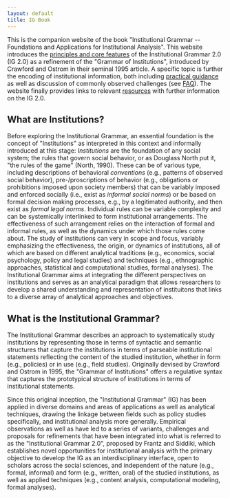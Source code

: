 ```yaml
---
layout: default
title: IG Book
---
```


This is the companion website of the book "Institutional Grammar -- Foundations and Applications for Institutional Analysis". This website introduces the [principles and core features](features.md) of the Institutional Grammar 2.0 (IG 2.0) as a refinement of the "Grammar of Institutions", introduced by Crawford and Ostrom in their seminal 1995 article. A specific topic is further the encoding of institutional information, both including [practical guidance](coding.md) as well as discussion of commonly observed challenges (see [FAQ](faq.md)). The website finally provides links to relevant [resources](resources.md) with further information on the IG 2.0.

## What are Institutions?

Before exploring the Institutional Grammar, an essential foundation is the concept of "Institutions" as interpreted in this context and informally introduced at this stage:  *Institutions* are the foundation of any social system; the rules that govern social behavior, or as Douglass North put it, "the rules of the game" (North, 1990). These can be of various type, including descriptions of behavioral *conventions* (e.g., patterns of observed social behavior), pre-/proscriptions of behavior (e.g., obligations or prohibitions imposed upon society members) that can be variably imposed and enforced socially (i.e., exist as *informal social norms*) or be based on formal decision making processes, e.g., by a legitimated authority, and then exist as *formal legal norms*. Individual rules can be variable complexity and can be systemically interlinked to form institutional arrangements. The effectiveness of such arrangement relies on the interaction of formal and informal rules, as well as the dynamics under which those rules come about. The study of institutions can very in scope and focus, variably emphasizing the effectiveness, the origin, or dynamics of institutions, all of which are based on different analytical traditions (e.g., economics, social psychology, policy and legal studies) and techniques (e.g., ethnographic approaches, statistical and computational studies, formal analyses). The Institutional Grammar aims at integrating the different perspectives on institutions and serves as an analytical paradigm that allows researchers to develop a shared understanding and representation of instituitons that links to a diverse array of analytical approaches and objectives. 

## What is the Institutional Grammar?

The Institutional Grammar describes an approach to systematically study institutions by representing those in terms of syntactic and semantic structures that capture the institutions in terms of parseable institutional statements reflecting the content of the studied institution, whether in form (e.g., policies) or in use (e.g., field studies). Originally devised by Crawford and Ostrom in 1995, the "Grammar of Institutions" offers a regulative syntax that captures the prototypical structure of institutions in terms of institutional statements. 

Since this original inception, the "Institutional Grammar" (IG) has been applied in diverse domains and areas of applications as well as analytical techniques, drawing the linkage between fields such as policy studies specifically, and institutional analysis more generally. Empirical observations as well as have led to a series of variants, challenges and proposals for refinements that have been integrated into what is referred to as the "Institutional Grammar 2.0", proposed by Frantz and Siddiki, which establishes novel opportunities for institutional analysis with the primary objective to develop the IG as an interdisciplinary interface, open to scholars across the social sciences, and independent of the nature (e.g., formal, informal) and form (e.g., written, oral) of the studied institutions, as well as applied techniques (e.g., content analysis, computational modeling, formal analyses).


